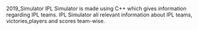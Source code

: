 2019_Simulator
IPL Simulator is made using C++ which gives information regarding IPL teams.
IPL Simulator all relevant information about IPL teams, victories,players and scores team-wise.
